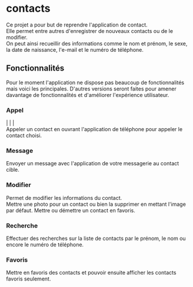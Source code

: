 # contacts
Ce projet a pour but de reprendre l'application de contact.  
Elle permet entre autres d'enregistrer de nouveaux contacts ou de le modifier.  
On peut ainsi recueillir des informations comme le nom et prénom, le sexe, la date de naissance, l'e-mail et le numéro de téléphone.

## Fonctionnalités
Pour le moment l'application ne dispose pas beaucoup de fonctionnalités mais voici les principales. 
D'autres versions seront faites pour amener davantage de fonctionnalités et d'améliorer l'expérience utilisateur. 

### Appel
|  |  |  
Appeler un contact en ouvrant l'application de téléphone pour appeler le contact choisi.

### Message 
Envoyer un message avec l'application de votre messagerie au contact cible.

### Modifier
Permet de modifier les informations du contact.  
Mettre une photo pour un contact ou bien la supprimer en mettant l'image par défaut.
Mettre ou démettre un contact en favoris.

### Recherche
Effectuer des recherches sur la liste de contacts par le prénom, le nom ou encore le numéro de téléphone. 

### Favoris
Mettre en favoris des contacts et pouvoir ensuite afficher les contacts favoris seulement. 
